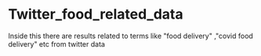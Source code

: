 # Twitter_food_related_data
Inside this there are results related to terms like "food delivery" ,"covid food delivery" etc from twitter data 
